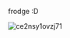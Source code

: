 frodge :D 

![ce2nsy1ovzj71](https://github.com/joerober-03/js_pong/assets/48188937/938716d7-46fe-4372-9a98-16bb0059a07f)
